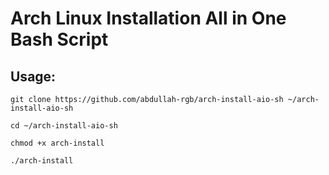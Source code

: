 # Arch Linux Installation All in One Bash Script

## Usage:

```shell
git clone https://github.com/abdullah-rgb/arch-install-aio-sh ~/arch-install-aio-sh

cd ~/arch-install-aio-sh

chmod +x arch-install

./arch-install
```
